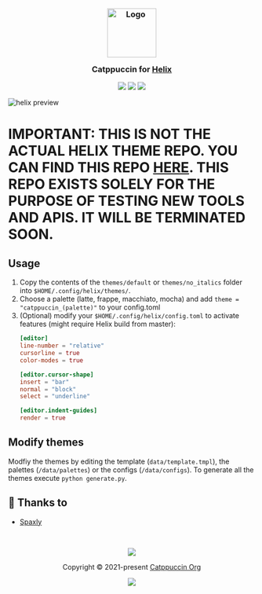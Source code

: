 <h3 align="center">
	<img src="https://raw.githubusercontent.com/catppuccin/catppuccin/main/assets/logos/exports/1544x1544_circle.png" width="100" alt="Logo"/><br/>
	<img src="https://raw.githubusercontent.com/catppuccin/catppuccin/main/assets/misc/transparent.png" height="30" width="0px"/>
	Catppuccin for <a href="https://github.com/helix-editor/helix">Helix</a>
	<img src="https://raw.githubusercontent.com/catppuccin/catppuccin/main/assets/misc/transparent.png" height="30" width="0px"/>
</h3>

<p align="center">
    <a href="https://github.com/catppuccin/helix/stargazers"><img src="https://img.shields.io/github/stars/catppuccin/dunst?colorA=363a4f&colorB=b7bdf8&style=for-the-badge"></a>
    <a href="https://github.com/catppuccin/helix/issues"><img src="https://img.shields.io/github/issues/catppuccin/dunst?colorA=363a4f&colorB=f5a97f&style=for-the-badge"></a>
    <a href="https://github.com/catppuccin/helix/contributors"><img src="https://img.shields.io/github/contributors/catppuccin/dunst?colorA=363a4f&colorB=a6da95&style=for-the-badge"></a>
</p>

![helix preview](assets/preview.webp)

# IMPORTANT: THIS IS NOT THE ACTUAL HELIX THEME REPO. YOU CAN FIND THIS REPO [HERE](https://github.com/catppuccin/helix). THIS REPO EXISTS SOLELY FOR THE PURPOSE OF TESTING NEW TOOLS AND APIS. IT WILL BE TERMINATED SOON.

## Usage

1. Copy the contents of the `themes/default` or `themes/no_italics` folder into `$HOME/.config/helix/themes/`.
2. Choose a palette (latte, frappe, macchiato, mocha) and add `theme = "catppuccin_(palette)"` to your config.toml
3. (Optional) modify your `$HOME/.config/helix/config.toml` to activate features (might require Helix build from master):
	```toml
	[editor]
	line-number = "relative"
	cursorline = true
	color-modes = true

	[editor.cursor-shape]
	insert = "bar"
	normal = "block"
	select = "underline"

	[editor.indent-guides]
	render = true
	```
	
## Modify themes
Modfiy the themes by editing the template (`data/template.tmpl`), the palettes (`/data/palettes`) or the configs (`/data/configs`).
To generate all the themes execute `python generate.py`.

## 💝 Thanks to

- [Spaxly](https://github.com/Spaxly)

&nbsp;

<p align="center">
	<img src="https://raw.githubusercontent.com/catppuccin/catppuccin/main/assets/footers/gray0_ctp_on_line.svg?sanitize=true" />
</p>

<p align="center">
	Copyright &copy; 2021-present <a href="https://github.com/catppuccin" target="_blank">Catppuccin Org</a>
</p>

<p align="center">
	<a href="https://github.com/catppuccin/catppuccin/blob/main/LICENSE"><img src="https://img.shields.io/static/v1.svg?style=for-the-badge&label=License&message=MIT&logoColor=d9e0ee&colorA=363a4f&colorB=b7bdf8"/></a>
</p>
